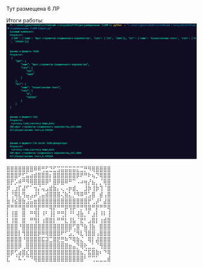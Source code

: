 Тут размещена 6 ЛР

Итоги работы:
![image](image.png)

⣿⣿⣿⣿⣿⣿⣿⠿⠿⢛⣋⣙⣋⣩⣭⣭⣭⣭⣍⣉⡛⠻⢿⣿⣿⣿⣿ ⣿⣿⣿⠟⣋⣥⣴⣾⣿⣿⣿⡆⣿⣿⣿⣿⣿⣿⡿⠟⠛⠗⢦⡙⢿⣿⣿ ⣿⡟⡡⠾⠛⠻⢿⣿⣿⣿⡿⠃⣿⡿⣿⠿⠛⠉⠠⠴⢶⡜⣦⡀⡈⢿⣿ ⡿⢀⣰⡏⣼⠋⠁⢲⡌⢤⣠⣾⣷⡄⢄⠠⡶⣾⡀⠀⣸⡷⢸⡷⢹⠈⣿ ⡇⢘⢿⣇⢻⣤⣠⡼⢃⣤⣾⣿⣿⣿⢌⣷⣅⡘⠻⠿⢛⣡⣿⠀⣾⢠⣿ ⣷⠸⣮⣿⣷⣨⣥⣶⣿⣿⣿⣿⣿⣿⣿⣿⣿⣿⣿⣿⣿⡟⢁⡼⠃⣼⣿ ⡟⠛⠛⠛⣿⠛⠛⢻⡟⠛⠛⢿⡟⠛⠛⡿⢻⡿⠛⡛⢻⣿⠛⡟⠛⠛⢿ ⡇⢸⣿⠀⣿⠀⠛⢻⡇⠸⠃⢸⡇⠛⢛⡇⠘⠃⢼⣷⡀⠃⣰⡇⠸⠇⢸ ⡇⢸⣿⠀⣿⠀⠛⢻⡇⢰⣿⣿⡇⠛⠛⣇⢸⣧⠈⣟⠃⣠⣿⡇⢰⣾⣿ ⣿⣿⣿⠘⣿⣿⣿⣿⣿⣿⣿⣿⣿⣿⣿⣿⣿⢋⣿⠙⣷⢸⣷⠀⣿⣿⣿ ⣿⣿⣿⡇⢻⣿⣿⣿⡿⠿⢿⣿⣿⣿⠟⠋⣡⡈⠻⣇⢹⣿⣿⢠⣿⣿⣿ ⣿⣿⣿⣿⠘⣿⣿⣿⣿⣯⣽⣉⣿⣟⣛⠷⠙⢿⣷⣌⠀⢿⡇⣼⣿⣿⣿ ⣿⣿⣿⡿⢀⣿⣿⣿⣿⣿⣿⣿⣿⣿⣿⣿⣶⣤⡙⢿⢗⣀⣁⠈⢻⣿⣿ ⣿⡿⢋⣴⣿⣎⣿⣿⣿⣿⣿⣿⣿⣿⣿⣿⣿⣿⣿⣦⡉⣯⣿⣷⠆⠙⢿ ⣏⠀⠈⠧⠡⠉⠙⢿⣿⣿⣿⣿⣿⣿⣿⣿⣿⣿⣿⣿⠃⠉⢉⣁⣀⣀⣾
